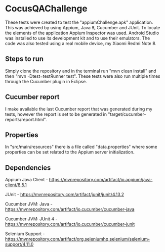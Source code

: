 # CocusQAChallenge

These tests were created to test the "appiumChallenge.apk" application. This was achieved by using Appium, Java 8, Cucumber and JUnit. To locate the elements of the application Appium Inspector was used. Android Studio was installed to use its development kit and to use their emulators. The code was also tested using a real mobile device, my Xiaomi Redmi Note 8.

## Steps to run

Simply clone the repository and in the terminal run "mvn clean install" and then "mvn -Dtest=testRunner test". These tests were also run multiple times through the Cucumber plugin in Eclipse.

## Cucumber report

I make available the last Cucumber report that was generated during my tests, however the report is set to be generated in "target/cucumber-reports/report.html".

## Properties

In "src/main/resources" there is a file called "data.properties" where some properties can be set related to the Appium server initialization.

## Dependencies

Appium Java Client - https://mvnrepository.com/artifact/io.appium/java-client/8.5.1

JUnit - https://mvnrepository.com/artifact/junit/junit/4.13.2

Cucumber JVM: Java - https://mvnrepository.com/artifact/io.cucumber/cucumber-java

Cucumber JVM: JUnit 4 - https://mvnrepository.com/artifact/io.cucumber/cucumber-junit

Selenium Support - https://mvnrepository.com/artifact/org.seleniumhq.selenium/selenium-support/4.11.0

